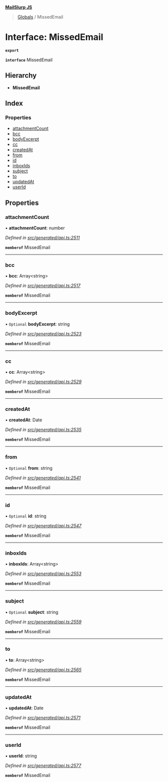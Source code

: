 **[MailSlurp JS](../README.md)**

> [Globals](../README.md) / MissedEmail

# Interface: MissedEmail

**`export`** 

**`interface`** MissedEmail

## Hierarchy

* **MissedEmail**

## Index

### Properties

* [attachmentCount](missedemail.md#attachmentcount)
* [bcc](missedemail.md#bcc)
* [bodyExcerpt](missedemail.md#bodyexcerpt)
* [cc](missedemail.md#cc)
* [createdAt](missedemail.md#createdat)
* [from](missedemail.md#from)
* [id](missedemail.md#id)
* [inboxIds](missedemail.md#inboxids)
* [subject](missedemail.md#subject)
* [to](missedemail.md#to)
* [updatedAt](missedemail.md#updatedat)
* [userId](missedemail.md#userid)

## Properties

### attachmentCount

•  **attachmentCount**: number

*Defined in [src/generated/api.ts:2511](https://github.com/mailslurp/mailslurp-client/blob/24bff2e/src/generated/api.ts#L2511)*

**`memberof`** MissedEmail

___

### bcc

•  **bcc**: Array\<string>

*Defined in [src/generated/api.ts:2517](https://github.com/mailslurp/mailslurp-client/blob/24bff2e/src/generated/api.ts#L2517)*

**`memberof`** MissedEmail

___

### bodyExcerpt

• `Optional` **bodyExcerpt**: string

*Defined in [src/generated/api.ts:2523](https://github.com/mailslurp/mailslurp-client/blob/24bff2e/src/generated/api.ts#L2523)*

**`memberof`** MissedEmail

___

### cc

•  **cc**: Array\<string>

*Defined in [src/generated/api.ts:2529](https://github.com/mailslurp/mailslurp-client/blob/24bff2e/src/generated/api.ts#L2529)*

**`memberof`** MissedEmail

___

### createdAt

•  **createdAt**: Date

*Defined in [src/generated/api.ts:2535](https://github.com/mailslurp/mailslurp-client/blob/24bff2e/src/generated/api.ts#L2535)*

**`memberof`** MissedEmail

___

### from

• `Optional` **from**: string

*Defined in [src/generated/api.ts:2541](https://github.com/mailslurp/mailslurp-client/blob/24bff2e/src/generated/api.ts#L2541)*

**`memberof`** MissedEmail

___

### id

• `Optional` **id**: string

*Defined in [src/generated/api.ts:2547](https://github.com/mailslurp/mailslurp-client/blob/24bff2e/src/generated/api.ts#L2547)*

**`memberof`** MissedEmail

___

### inboxIds

•  **inboxIds**: Array\<string>

*Defined in [src/generated/api.ts:2553](https://github.com/mailslurp/mailslurp-client/blob/24bff2e/src/generated/api.ts#L2553)*

**`memberof`** MissedEmail

___

### subject

• `Optional` **subject**: string

*Defined in [src/generated/api.ts:2559](https://github.com/mailslurp/mailslurp-client/blob/24bff2e/src/generated/api.ts#L2559)*

**`memberof`** MissedEmail

___

### to

•  **to**: Array\<string>

*Defined in [src/generated/api.ts:2565](https://github.com/mailslurp/mailslurp-client/blob/24bff2e/src/generated/api.ts#L2565)*

**`memberof`** MissedEmail

___

### updatedAt

•  **updatedAt**: Date

*Defined in [src/generated/api.ts:2571](https://github.com/mailslurp/mailslurp-client/blob/24bff2e/src/generated/api.ts#L2571)*

**`memberof`** MissedEmail

___

### userId

•  **userId**: string

*Defined in [src/generated/api.ts:2577](https://github.com/mailslurp/mailslurp-client/blob/24bff2e/src/generated/api.ts#L2577)*

**`memberof`** MissedEmail
